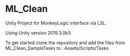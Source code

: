 # ML_Clean
Unity Project for MonkeyLogic interface via LSL. 

Using Unity version 2019.3.0b3

To get started clone the repository and add the files from ML_Clean_SampleTasks to : Assets/Scripts/Tasks


